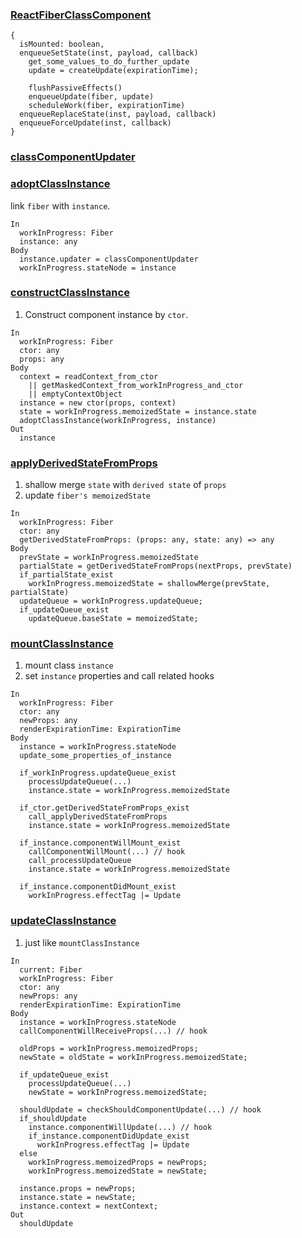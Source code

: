 ### [ReactFiberClassComponent](https://github.com/facebook/react/blob/v16.6.3/packages/react-reconciler/src/ReactFiberClassComponent.js)

```
{
  isMounted: boolean,
  enqueueSetState(inst, payload, callback)
    get_some_values_to_do_further_update
    update = createUpdate(expirationTime);

    flushPassiveEffects()
    enqueueUpdate(fiber, update)
    scheduleWork(fiber, expirationTime)
  enqueueReplaceState(inst, payload, callback)
  enqueueForceUpdate(inst, callback)
}
```


###  [classComponentUpdater](https://github.com/facebook/react/blob/v16.6.3/packages/react-reconciler/src/ReactFiberClassComponent.js#L187)

### [adoptClassInstance](https://github.com/facebook/react/blob/v16.6.3/packages/react-reconciler/src/ReactFiberClassComponent.js#L502)
link `fiber` with `instance`.
```
In 
  workInProgress: Fiber
  instance: any
Body
  instance.updater = classComponentUpdater
  workInProgress.stateNode = instance
```

### [constructClassInstance](https://github.com/facebook/react/blob/v16.6.3/packages/react-reconciler/src/ReactFiberClassComponent.js#L512)
1. Construct component instance by `ctor`.
```
In
  workInProgress: Fiber
  ctor: any
  props: any
Body
  context = readContext_from_ctor
    || getMaskedContext_from_workInProgress_and_ctor
    || emptyContextObject
  instance = new ctor(props, context)
  state = workInProgress.memoizedState = instance.state
  adoptClassInstance(workInProgress, instance)
Out
  instance
```

### [applyDerivedStateFromProps](https://github.com/facebook/react/blob/v16.6.3/packages/react-reconciler/src/ReactFiberClassComponent.js#L148)
1. shallow merge `state` with `derived state` of `props`  
2. update `fiber's memoizedState`
```
In
  workInProgress: Fiber
  ctor: any
  getDerivedStateFromProps: (props: any, state: any) => any
Body
  prevState = workInProgress.memoizedState
  partialState = getDerivedStateFromProps(nextProps, prevState)
  if_partialState_exist
    workInProgress.memoizedState = shallowMerge(prevState, partialState)
  updateQueue = workInProgress.updateQueue;
  if_updateQueue_exist
    updateQueue.baseState = memoizedState;
```

### [mountClassInstance](https://github.com/facebook/react/blob/v16.6.3/packages/react-reconciler/src/ReactFiberClassComponent.js#L725)
1. mount class `instance`  
2. set `instance` properties and call related hooks
```
In
  workInProgress: Fiber
  ctor: any
  newProps: any
  renderExpirationTime: ExpirationTime
Body
  instance = workInProgress.stateNode
  update_some_properties_of_instance

  if_workInProgress.updateQueue_exist
    processUpdateQueue(...)
    instance.state = workInProgress.memoizedState

  if_ctor.getDerivedStateFromProps_exist
    call_applyDerivedStateFromProps
    instance.state = workInProgress.memoizedState

  if_instance.componentWillMount_exist
    callComponentWillMount(...) // hook
    call_processUpdateQueue
    instance.state = workInProgress.memoizedState
  
  if_instance.componentDidMount_exist
    workInProgress.effectTag |= Update
```

### [updateClassInstance](https://github.com/facebook/react/blob/v16.6.3/packages/react-reconciler/src/ReactFiberClassComponent.js#L980)
1. just like `mountClassInstance`
```
In
  current: Fiber
  workInProgress: Fiber
  ctor: any
  newProps: any
  renderExpirationTime: ExpirationTime
Body
  instance = workInProgress.stateNode
  callComponentWillReceiveProps(...) // hook

  oldProps = workInProgress.memoizedProps;
  newState = oldState = workInProgress.memoizedState;

  if_updateQueue_exist
    processUpdateQueue(...)
    newState = workInProgress.memoizedState;

  shouldUpdate = checkShouldComponentUpdate(...) // hook
  if_shouldUpdate
    instance.componentWillUpdate(...) // hook
    if_instance.componentDidUpdate_exist
      workInProgress.effectTag |= Update
  else
    workInProgress.memoizedProps = newProps;
    workInProgress.memoizedState = newState;
  
  instance.props = newProps;
  instance.state = newState;
  instance.context = nextContext;
Out
  shouldUpdate
```
